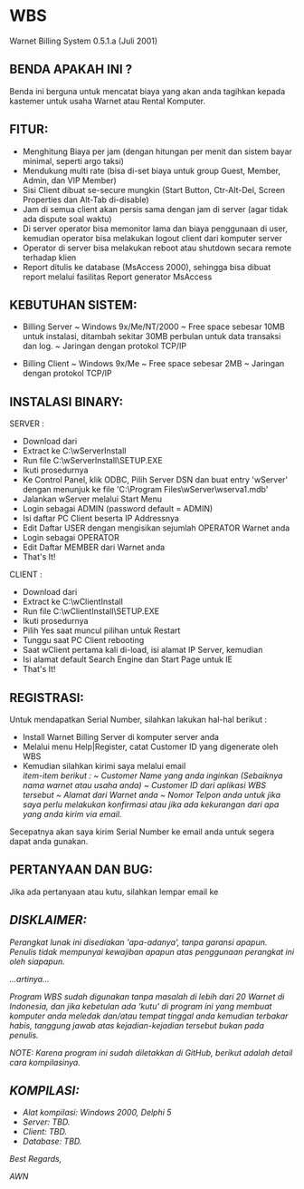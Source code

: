 # WBS
Warnet Billing System 0.5.1.a (Juli 2001)

BENDA APAKAH INI ?
------------------

Benda ini berguna untuk mencatat biaya yang akan anda tagihkan kepada kastemer
untuk usaha Warnet atau Rental Komputer.


FITUR:
------
- Menghitung Biaya per jam (dengan hitungan per menit dan sistem bayar 
  minimal, seperti argo taksi) 
- Mendukung multi rate (bisa di-set biaya untuk group Guest, Member, 
  Admin, dan VIP Member) 
- Sisi Client dibuat se-secure mungkin (Start Button, Ctr-Alt-Del, 
  Screen Properties dan Alt-Tab di-disable) 
- Jam di semua client akan persis sama dengan jam di server (agar 
  tidak ada dispute soal waktu) 
- Di server operator bisa memonitor lama dan biaya penggunaan di user, 
  kemudian operator bisa melakukan logout client dari komputer server 
- Operator di server bisa melakukan reboot atau shutdown secara remote 
  terhadap klien 
- Report ditulis ke database (MsAccess 2000), sehingga bisa dibuat report 
  melalui fasilitas Report generator MsAccess 


KEBUTUHAN SISTEM:
-----------------

- Billing Server 
  ~ Windows 9x/Me/NT/2000 
  ~ Free space sebesar 10MB untuk instalasi, 
    ditambah sekitar 30MB perbulan untuk data transaksi dan log.
  ~ Jaringan dengan protokol TCP/IP

- Billing Client 
  ~ Windows 9x/Me 
  ~ Free space sebesar 2MB 
  ~ Jaringan dengan protokol TCP/IP 


INSTALASI BINARY:
-----------------

SERVER : 
- Download dari <address no longer valid>
- Extract ke C:\wServerInstall 
- Run file C:\wServerInstall\SETUP.EXE 
- Ikuti prosedurnya 
- Ke Control Panel, klik ODBC, Pilih Server DSN dan buat entry 
  'wServer' dengan menunjuk ke file 'C:\Program Files\wServer\wserva1.mdb' 
- Jalankan wServer melalui Start Menu 
- Login sebagai ADMIN (password default = ADMIN)
- Isi daftar PC Client beserta IP Addressnya 
- Edit Daftar USER dengan mengisikan sejumlah OPERATOR Warnet anda
- Login sebagai OPERATOR
- Edit Daftar MEMBER dari Warnet anda
- That's It! 

CLIENT : 
- Download dari <address no longer valid> 
- Extract ke C:\wClientInstall 
- Run file C:\wClientInstall\SETUP.EXE 
- Ikuti prosedurnya 
- Pilih Yes saat muncul pilihan untuk Restart 
- Tunggu saat PC Client rebooting 
- Saat wClient pertama kali di-load, isi alamat IP Server, kemudian 
- Isi alamat default Search Engine dan Start Page untuk IE 
- That's It! 


REGISTRASI:
-----------
Untuk mendapatkan Serial Number, silahkan lakukan hal-hal berikut : 

- Install Warnet Billing Server di komputer server anda 
- Melalui menu Help|Register, catat Customer ID yang digenerate oleh WBS 
- Kemudian silahkan kirimi saya melalui email <address no longer valid> item-item berikut : 
  ~ Customer Name yang anda inginkan (Sebaiknya nama warnet atau usaha anda)
  ~ Customer ID dari aplikasi WBS tersebut 
  ~ Alamat dari Warnet anda 
  ~ Nomor Telpon anda untuk jika saya perlu melakukan konfirmasi atau jika ada 
    kekurangan dari apa yang anda kirim via email. 

Secepatnya akan saya kirim Serial Number ke email anda untuk segera dapat anda gunakan.


PERTANYAAN DAN BUG:
-------------------
Jika ada pertanyaan atau kutu, silahkan lempar email ke <address no longer valid>


DISKLAIMER:
-----------
Perangkat lunak ini disediakan 'apa-adanya', tanpa garansi apapun.
Penulis tidak mempunyai kewajiban apapun atas penggunaan perangkat ini oleh siapapun.

...artinya...

Program WBS sudah digunakan tanpa masalah di lebih dari 20 Warnet di Indonesia, 
dan jika kebetulan ada 'kutu' di program ini yang membuat komputer anda meledak 
dan/atau tempat tinggal anda kemudian terbakar habis, tanggung jawab atas
kejadian-kejadian tersebut bukan pada penulis.


NOTE: Karena program ini sudah diletakkan di GitHub, berikut adalah detail cara kompilasinya.


KOMPILASI:
----------
- Alat kompilasi: Windows 2000, Delphi 5
- Server: TBD.
- Client: TBD.
- Database: TBD.


Best Regards,

AWN
